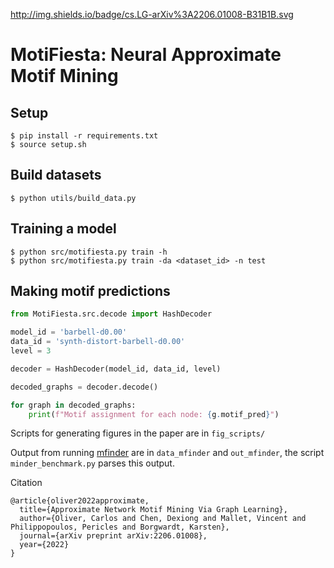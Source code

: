 http://img.shields.io/badge/cs.LG-arXiv%3A2206.01008-B31B1B.svg

# MotiFiesta: Neural Approximate Motif Mining

## Setup

```
$ pip install -r requirements.txt
$ source setup.sh
```

## Build datasets

```
$ python utils/build_data.py
```

## Training a model

```
$ python src/motifiesta.py train -h
$ python src/motifiesta.py train -da <dataset_id> -n test
```

## Making motif predictions


```python
from MotiFiesta.src.decode import HashDecoder

model_id = 'barbell-d0.00'
data_id = 'synth-distort-barbell-d0.00'
level = 3

decoder = HashDecoder(model_id, data_id, level)

decoded_graphs = decoder.decode()

for graph in decoded_graphs:
	print(f"Motif assignment for each node: {g.motif_pred}")
```

Scripts for generating figures in the paper are in `fig_scripts/`

Output from running [mfinder](https://www.weizmann.ac.il/mcb/UriAlon/sites/mcb.UriAlon/files/uploads/NetworkMotifsSW/mfinder/mfindermanual.pdf) are in `data_mfinder` and `out_mfinder`, the script `minder_benchmark.py` parses this output.


Citation

```
@article{oliver2022approximate,
  title={Approximate Network Motif Mining Via Graph Learning},
  author={Oliver, Carlos and Chen, Dexiong and Mallet, Vincent and Philippopoulos, Pericles and Borgwardt, Karsten},
  journal={arXiv preprint arXiv:2206.01008},
  year={2022}
}
```
